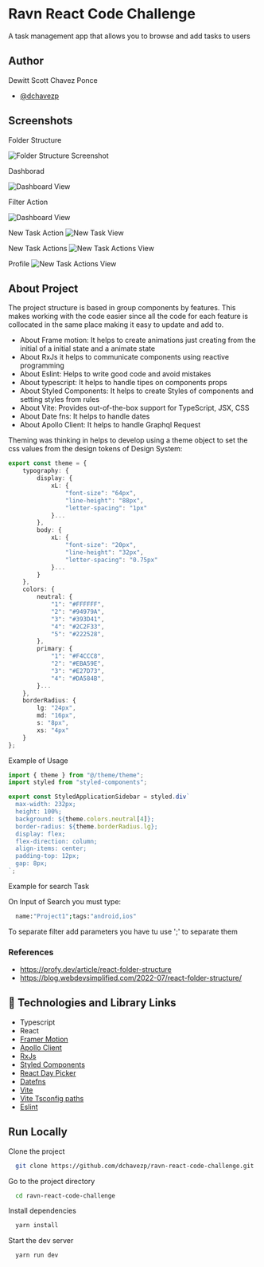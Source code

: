 # Ravn React Code Challenge

A task management app that allows you to browse and add tasks to users

## Author

Dewitt Scott Chavez Ponce

- [@dchavezp](https://github.com/dchavezp)

## Screenshots

Folder Structure

![Folder Structure Screenshot](https://res.cloudinary.com/dwg8fjcio/image/upload/v1678725729/folder-structure_gsxr99.png)

Dashborad

![Dashboard View ](https://res.cloudinary.com/dwg8fjcio/image/upload/v1678726483/dashboard_eoidwm.png)

Filter Action

![Dashboard View ](https://res.cloudinary.com/dwg8fjcio/image/upload/v1678726361/Ravn-React-Code-Challenge_o5941b.gif)

New Task Action
![New Task View](https://res.cloudinary.com/dwg8fjcio/image/upload/v1678726653/create_task_modal_zge6tm.gif)

New Task Actions
![New Task Actions View](https://res.cloudinary.com/dwg8fjcio/image/upload/v1678766961/add-taskpng_g7vppo.png)

Profile
![New Task Actions View](https://res.cloudinary.com/dwg8fjcio/image/upload/v1678767179/profile_bn9unj.png)

## About Project

The project structure is based in group components by features. This makes working with the code easier since all the code for each feature is collocated in the same place making it easy to update and add to.

- About Frame motion: It helps to create animations just creating from the initial of a initial state and a animate state
- About RxJs it helps to communicate components using reactive programming
- About Eslint: Helps to write good code and avoid mistakes
- About typescript: It helps to handle tipes on components props
- About Styled Components: It helps to create Styles of components and setting styles from rules
- About Vite: Provides out-of-the-box support for TypeScript, JSX, CSS
- About Date fns: It helps to handle dates
- About Apollo Client: It helps to handle Graphql Request

Theming was thinking in helps to develop using a theme object to set the css values from the design tokens of Design System:

```typescript
export const theme = {
	typography: {
		display: {
			xL: {
				"font-size": "64px",
				"line-height": "88px",
				"letter-spacing": "1px"
			}...
		},
		body: {
			xL: {
				"font-size": "20px",
				"line-height": "32px",
				"letter-spacing": "0.75px"
			}...
		}
	},
	colors: {
		neutral: {
			"1": "#FFFFFF",
			"2": "#94979A",
			"3": "#393D41",
			"4": "#2C2F33",
			"5": "#222528",
		},
		primary: {
			"1": "#F4CCC8",
			"2": "#EBA59E",
			"3": "#E27D73",
			"4": "#DA584B",
		}...
	},
	borderRadius: {
		lg: "24px",
		md: "16px",
		s: "8px",
		xs: "4px"
	}
};
```

Example of Usage

```typescript
import { theme } from "@/theme/theme";
import styled from "styled-components";

export const StyledApplicationSidebar = styled.div`
  max-width: 232px;
  height: 100%;
  background: ${theme.colors.neutral[4]};
  border-radius: ${theme.borderRadius.lg};
  display: flex;
  flex-direction: column;
  align-items: center;
  padding-top: 12px;
  gap: 8px;
`;
```

Example for search Task

On Input of Search you must type:

```bash
  name:"Project1";tags:"android,ios"
```

To separate filter add parameters you have tu use ';' to separate them

### References

- https://profy.dev/article/react-folder-structure
- https://blog.webdevsimplified.com/2022-07/react-folder-structure/

## 🔗 Technologies and Library Links

- Typescript
- React
- [Framer Motion](https://www.framer.com/motion/)
- [Apollo Client](https://www.apollographql.com/docs/react/)
- [RxJs](https://rxjs.dev/)
- [Styled Components](https://styled-components.com/docs/api)
- [React Day Picker](https://react-day-picker.js.org/)
- [Datefns](https://date-fns.org/)
- [Vite](https://vitejs.dev/)
- [Vite Tsconfig paths](https://www.npmjs.com/package/vite-tsconfig-paths)
- [Eslint](https://eslint.org/)

## Run Locally

Clone the project

```bash
  git clone https://github.com/dchavezp/ravn-react-code-challenge.git
```

Go to the project directory

```bash
  cd ravn-react-code-challenge
```

Install dependencies

```bash
  yarn install
```

Start the dev server

```bash
  yarn run dev
```
